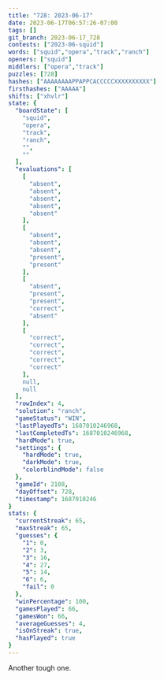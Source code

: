 ```yaml
---
title: "728: 2023-06-17"
date: 2023-06-17T06:57:26-07:00
tags: []
git_branch: 2023-06-17_728
contests: ["2023-06-squid"]
words: ["squid","opera","track","ranch"]
openers: ["squid"]
middlers: ["opera","track"]
puzzles: [728]
hashes: ["AAAAAAAAPPAPPCACCCCCXXXXXXXXXX"]
firsthashes: ["AAAAA"]
shifts: ["xhvlr"]
state: {
  "boardState": [
    "squid",
    "opera",
    "track",
    "ranch",
    "",
    ""
  ],
  "evaluations": [
    [
      "absent",
      "absent",
      "absent",
      "absent",
      "absent"
    ],
    [
      "absent",
      "absent",
      "absent",
      "present",
      "present"
    ],
    [
      "absent",
      "present",
      "present",
      "correct",
      "absent"
    ],
    [
      "correct",
      "correct",
      "correct",
      "correct",
      "correct"
    ],
    null,
    null
  ],
  "rowIndex": 4,
  "solution": "ranch",
  "gameStatus": "WIN",
  "lastPlayedTs": 1687010246968,
  "lastCompletedTs": 1687010246968,
  "hardMode": true,
  "settings": {
    "hardMode": true,
    "darkMode": true,
    "colorblindMode": false
  },
  "gameId": 2108,
  "dayOffset": 728,
  "timestamp": 1687010246
}
stats: {
  "currentStreak": 65,
  "maxStreak": 65,
  "guesses": {
    "1": 0,
    "2": 3,
    "3": 16,
    "4": 27,
    "5": 14,
    "6": 6,
    "fail": 0
  },
  "winPercentage": 100,
  "gamesPlayed": 66,
  "gamesWon": 66,
  "averageGuesses": 4,
  "isOnStreak": true,
  "hasPlayed": true
}
---
```

<!-- more -->
Another tough one.
